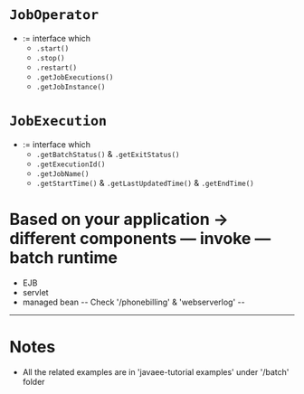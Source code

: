 # `JobOperator`
* := interface which
  * `.start()`
  * `.stop()`
  * `.restart()`
  * `.getJobExecutions()`
  * `.getJobInstance()`

# `JobExecution`
* := interface which
  * `.getBatchStatus()` & `.getExitStatus()`
  * `.getExecutionId()`
  * `.getJobName()`
  * `.getStartTime()` & `.getLastUpdatedTime()` & `.getEndTime()`

# Based on your application → different components — invoke — batch runtime
* EJB
* servlet
* managed bean     -- Check '/phonebilling' & 'webserverlog' --


---

# Notes
* All the related examples are in 'javaee-tutorial examples' under '/batch' folder